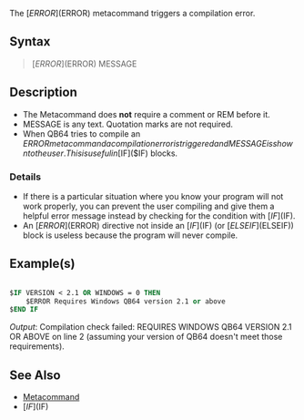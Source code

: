 The [$ERROR]($ERROR) metacommand triggers a compilation error.

## Syntax

>  [$ERROR]($ERROR) MESSAGE

## Description

* The Metacommand does **not** require a comment or REM before it.
* MESSAGE is any text. Quotation marks are not required.
* When QB64 tries to compile an $ERROR metacommand a compilation error is triggered and MESSAGE is shown to the user. This is useful in [$IF]($IF) blocks.

### Details

* If there is a particular situation where you know your program will not work properly, you can prevent the user compiling and give them a helpful error message instead by checking for the condition with [$IF]($IF).
* An [$ERROR]($ERROR) directive not inside an [$IF]($IF) (or [$ELSEIF]($ELSEIF)) block is useless because the program will never compile.

## Example(s)

```vb

$IF VERSION < 2.1 OR WINDOWS = 0 THEN
    $ERROR Requires Windows QB64 version 2.1 or above
$END IF

```

*Output*: Compilation check failed: REQUIRES WINDOWS QB64 VERSION 2.1 OR ABOVE on line 2 (assuming your version of QB64 doesn't meet those requirements).

## See Also

* [Metacommand](Metacommand)
* [$IF]($IF)
